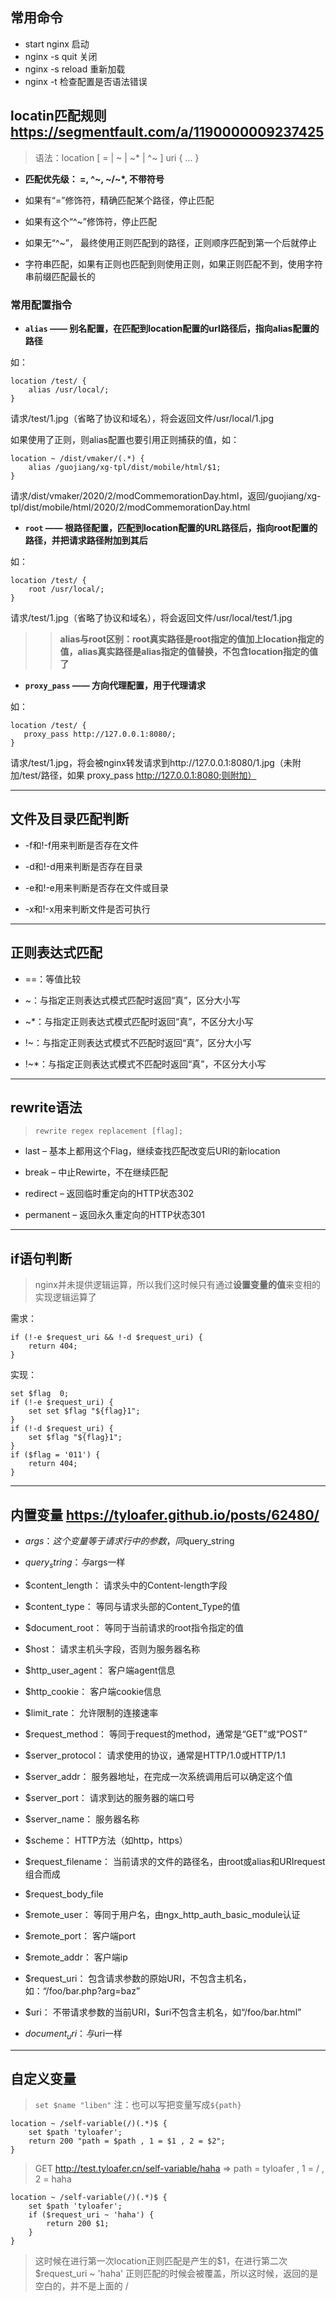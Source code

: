 ## 常用命令

* start nginx 启动
* nginx -s quit 关闭
* nginx -s reload 重新加载
* nginx -t 检查配置是否语法错误

## locatin匹配规则 https://segmentfault.com/a/1190000009237425

> 语法：location [ = | ~ | ~* | ^~ ] uri { ... }

- **匹配优先级： =, ^~, ~/~\*, 不带符号**

- 如果有“=”修饰符，精确匹配某个路径，停止匹配

- 如果有这个“^\~”修饰符，停止匹配

- 如果无“^\~”， 最终使用正则匹配到的路径，正则顺序匹配到第一个后就停止

- 字符串匹配，如果有正则也匹配到则使用正则，如果正则匹配不到，使用字符串前缀匹配最长的

### 常用配置指令

- **`alias` —— 别名配置，在匹配到location配置的url路径后，指向alias配置的路径**

如：
```
location /test/ {
    alias /usr/local/;
}
```
请求/test/1.jpg（省略了协议和域名），将会返回文件/usr/local/1.jpg


如果使用了正则，则alias配置也要引用正则捕获的值，如：
```
location ~ /dist/vmaker/(.*) {
	alias /guojiang/xg-tpl/dist/mobile/html/$1;
}
```
请求/dist/vmaker/2020/2/modCommemorationDay.html，返回/guojiang/xg-tpl/dist/mobile/html/2020/2/modCommemorationDay.html

- **`root` —— 根路径配置，匹配到location配置的URL路径后，指向root配置的路径，并把请求路径附加到其后**

如：
```
location /test/ {
    root /usr/local/;
}
```
请求/test/1.jpg（省略了协议和域名），将会返回文件/usr/local/test/1.jpg

>> **alias与root区别：root真实路径是root指定的值加上location指定的值，alias真实路径是alias指定的值替换，不包含location指定的值了**

- **`proxy_pass` —— 方向代理配置，用于代理请求**

如：
```
location /test/ {
   proxy_pass http://127.0.0.1:8080/;
}
```
请求/test/1.jpg，将会被nginx转发请求到http://127.0.0.1:8080/1.jpg（未附加/test/路径，如果 proxy_pass http://127.0.0.1:8080;则附加）



---

## 文件及目录匹配判断

* -f和!-f用来判断是否存在文件

* -d和!-d用来判断是否存在目录

* -e和!-e用来判断是否存在文件或目录

* -x和!-x用来判断文件是否可执行

---

## 正则表达式匹配

* ==：等值比较

* \~：与指定正则表达式模式匹配时返回“真”，区分大小写

* \~\*：与指定正则表达式模式匹配时返回“真”，不区分大小写

* !\~：与指定正则表达式模式不匹配时返回“真”，区分大小写

* !\~\*：与指定正则表达式模式不匹配时返回“真”，不区分大小写

---

## rewrite语法

> `rewrite regex replacement [flag];`

* last – 基本上都用这个Flag，继续查找匹配改变后URI的新location

* break – 中止Rewirte，不在继续匹配

* redirect – 返回临时重定向的HTTP状态302

* permanent – 返回永久重定向的HTTP状态301

---

## if语句判断

> nginx并未提供逻辑运算，所以我们这时候只有通过**设置变量的值**来变相的实现逻辑运算了

需求：
```
if (!-e $request_uri && !-d $request_uri) {
    return 404;
}
```
实现：
```
set $flag  0;
if (!-e $request_uri) {
    set set $flag "${flag}1";
}
if (!-d $request_uri) {
    set $flag "${flag}1";
}
if ($flag = '011') {
    return 404;
}
```

---

## 内置变量 https://tyloafer.github.io/posts/62480/

- $args： 这个变量等于请求行中的参数，同$query_string

- $query_string： 与$args一样

- $content_length： 请求头中的Content-length字段

- $content_type： 等同与请求头部的Content_Type的值

- $document_root： 等同于当前请求的root指令指定的值

- $host： 请求主机头字段，否则为服务器名称

- $http_user_agent： 客户端agent信息

- $http_cookie： 客户端cookie信息

- $limit_rate： 允许限制的连接速率

- $request_method： 等同于request的method，通常是“GET”或“POST”

- $server_protocol： 请求使用的协议，通常是HTTP/1.0或HTTP/1.1

- $server_addr： 服务器地址，在完成一次系统调用后可以确定这个值

- $server_port： 请求到达的服务器的端口号

- $server_name： 服务器名称

- $scheme： HTTP方法（如http，https）

- $request_filename： 当前请求的文件的路径名，由root或alias和URIrequest组合而成

- $request_body_file

- $remote_user： 等同于用户名，由ngx_http_auth_basic_module认证

- $remote_port： 客户端port

- $remote_addr： 客户端ip

- $request_uri： 包含请求参数的原始URI，不包含主机名，如：“/foo/bar.php?arg=baz”

- $uri： 不带请求参数的当前URI，\$uri不包含主机名，如“/foo/bar.html”

- $document_uri： 与$uri一样

---

## 自定义变量

> `set $name "liben"`  注：也可以写把变量写成`${path}` 

```
location ~ /self-variable(/)(.*)$ {     
    set $path 'tyloafer';                      
    return 200 "path = $path , 1 = $1 , 2 = $2";
}
```
> GET http://test.tyloafer.cn/self-variable/haha  =>   path = tyloafer , 1 = / , 2 = haha

```
location ~ /self-variable(/)(.*)$ {            
    set $path 'tyloafer';
    if ($request_uri ~ 'haha') {
        return 200 $1;
    } 
}
```
> 这时候在进行第一次location正则匹配是产生的\$1，在进行第二次 $request_uri ~ 'haha' 正则匹配的时候会被覆盖，所以这时候，返回的是空白的，并不是上面的 /